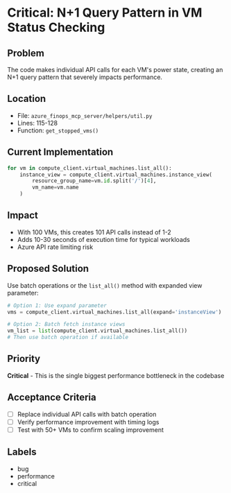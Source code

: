# Critical: N+1 Query Pattern in VM Status Checking

## Problem
The code makes individual API calls for each VM's power state, creating an N+1 query pattern that severely impacts performance.

## Location
- File: `azure_finops_mcp_server/helpers/util.py`
- Lines: 115-128
- Function: `get_stopped_vms()`

## Current Implementation
```python
for vm in compute_client.virtual_machines.list_all():
    instance_view = compute_client.virtual_machines.instance_view(
        resource_group_name=vm.id.split('/')[4],
        vm_name=vm.name
    )
```

## Impact
- With 100 VMs, this creates 101 API calls instead of 1-2
- Adds 10-30 seconds of execution time for typical workloads
- Azure API rate limiting risk

## Proposed Solution
Use batch operations or the `list_all()` method with expanded view parameter:
```python
# Option 1: Use expand parameter
vms = compute_client.virtual_machines.list_all(expand='instanceView')

# Option 2: Batch fetch instance views
vm_list = list(compute_client.virtual_machines.list_all())
# Then use batch operation if available
```

## Priority
**Critical** - This is the single biggest performance bottleneck in the codebase

## Acceptance Criteria
- [ ] Replace individual API calls with batch operation
- [ ] Verify performance improvement with timing logs
- [ ] Test with 50+ VMs to confirm scaling improvement

## Labels
- bug
- performance
- critical
